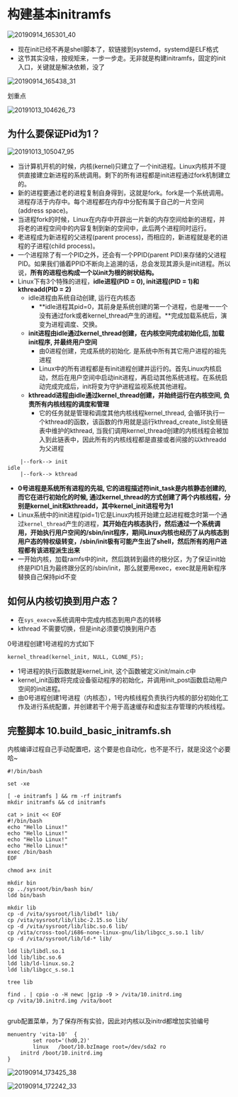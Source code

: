 # 构建基本initramfs

![20190914_165301_40](image/20190914_165301_40.png)

* 现在init已经不再是shell脚本了，软链接到systemd，systemd是ELF格式
* 这节其实没啥，按规矩来，一步一步走。无非就是构建initramfs，固定的init入口，关键就是解决依赖，没了

![20190914_165438_31](image/20190914_165438_31.png)

划重点

![20191013_104626_73](image/20191013_104626_73.png)

## 为什么要保证Pid为1？

![20191013_105047_95](image/20191013_105047_95.png)

* 当计算机开机的时候，内核(kernel)只建立了一个init进程。Linux内核并不提供直接建立新进程的系统调用。剩下的所有进程都是init进程通过fork机制建立的。
* 新的进程要通过老的进程复制自身得到，这就是fork。fork是一个系统调用。进程存活于内存中。每个进程都在内存中分配有属于自己的一片空间 (address space)。
* 当进程fork的时候，Linux在内存中开辟出一片新的内存空间给新的进程，并将老的进程空间中的内容复制到新的空间中，此后两个进程同时运行。
* 老进程成为新进程的父进程(parent process)，而相应的，新进程就是老的进程的子进程(child process)。
* 一个进程除了有一个PID之外，还会有一个PPID(parent PID)来存储的父进程PID。如果我们循着PPID不断向上追溯的话，总会发现其源头是init进程。所以说，**所有的进程也构成一个以init为根的树状结构。**
* Linux下有3个特殊的进程，**idle进程(PID = 0), init进程(PID = 1)和kthreadd(PID = 2)**
  - idle进程由系统自动创建, 运行在内核态
    - **idle进程其pid=0，其前身是系统创建的第一个进程，也是唯一一个没有通过fork或者kernel_thread产生的进程。**完成加载系统后，演变为进程调度、交换。
  - **init进程由idle通过kernel_thread创建，在内核空间完成初始化后, 加载init程序, 并最终用户空间**
    - 由0进程创建，完成系统的初始化. 是系统中所有其它用户进程的祖先进程
    - Linux中的所有进程都是有init进程创建并运行的。首先Linux内核启动，然后在用户空间中启动init进程，再启动其他系统进程。在系统启动完成完成后，init将变为守护进程监视系统其他进程。
  - **kthreadd进程由idle通过kernel_thread创建，并始终运行在内核空间, 负责所有内核线程的调度和管理**
    - 它的任务就是管理和调度其他内核线程kernel_thread, 会循环执行一个kthread的函数，该函数的作用就是运行kthread_create_list全局链表中维护的kthread, 当我们调用kernel_thread创建的内核线程会被加入到此链表中，因此所有的内核线程都是直接或者间接的以kthreadd为父进程

```
    |--fork--> init
idle
    |--fork--> kthread
```

* **0号进程是系统所有进程的先祖, 它的进程描述符init_task是内核静态创建的, 而它在进行初始化的时候, 通过kernel_thread的方式创建了两个内核线程，分别是kernel_init和kthreadd，其中kernel_init进程号为1**
* Linux系统中的init进程(pid=1)它是Linux内核开始建立起进程概念时第一个通过```kernel_thread```产生的进程，**其开始在内核态执行，然后通过一个系统调用，开始执行用户空间的/sbin/init程序，期间Linux内核也经历了从内核态到用户态的特权级转变，/sbin/init极有可能产生出了shell，然后所有的用户进程都有该进程派生出来**
* 一开始内核，加载ramfs中的init，然后跳转到最终的根分区，为了保证init始终是PID1且为最终跟分区的/sbin/init，那么就要用exec，exec就是用新程序替换自己保持pid不变

## 如何从内核切换到用户态？

* 在```sys_execve```系统调用中完成内核态到用户态的转移
* kthread 不需要切换，但是init必须要切换到用户态

0号进程创建1号进程的方式如下
```
kernel_thread(kernel_init, NULL, CLONE_FS);
```
* 1号进程的执行函数就是kernel_init, 这个函数被定义init/main.c中
* kernel_init函数将完成设备驱动程序的初始化，并调用init_post函数启动用户空间的init进程。
* 由0号进程创建1号进程（内核态），1号内核线程负责执行内核的部分初始化工作及进行系统配置，并创建若干个用于高速缓存和虚拟主存管理的内核线程。

## 完整脚本 10.build_basic_initramfs.sh

内核编译过程自己手动配置吧，这个要是也自动化，也不是不行，就是没这个必要哈~

```shell
#!/bin/bash

set -xe

[ -e initramfs ] && rm -rf initramfs
mkdir initramfs && cd initramfs

cat > init << EOF
#!/bin/bash
echo "Hello Linux!"
echo "Hello Linux!"
echo "Hello Linux!"
echo "Hello Linux!"
exec /bin/bash
EOF

chmod a+x init

mkdir bin
cp ../sysroot/bin/bash bin/
ldd bin/bash

mkdir lib
cp -d /vita/sysroot/lib/libdl* lib/
cp /vita/sysroot/lib/libc-2.15.so lib/
cp -d /vita/sysroot/lib/libc.so.6 lib/
cp /vita/cross-tool/i686-none-linux-gnu/lib/libgcc_s.so.1 lib/
cp -d /vita/sysroot/lib/ld-* lib/

ldd lib/libdl.so.1
ldd lib/libc.so.6
ldd lib/ld-linux.so.2
ldd lib/libgcc_s.so.1

tree lib

find . | cpio -o -H newc |gzip -9 > /vita/10.initrd.img
cp /vita/10.initrd.img /vita/boot


```

grub配置菜单，为了保存所有实验，因此对内核以及initrd都增加实验编号

```
menuentry 'vita-10'  {
        set root='(hd0,2)'
        linux   /boot/10.bzImage root=/dev/sda2 ro
	initrd /boot/10.initrd.img
}
```



![20190914_173425_38](image/20190914_173425_38.png)

![20190914_172242_33](image/20190914_172242_33.png)




